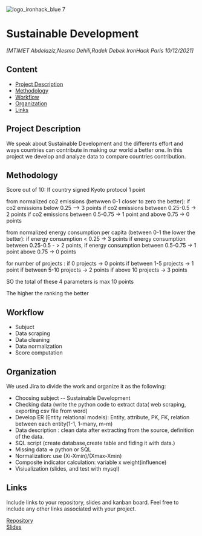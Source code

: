 ![logo_ironhack_blue 7](https://user-images.githubusercontent.com/23629340/40541063-a07a0a8a-601a-11e8-91b5-2f13e4e6b441.png)


# Sustainable Development


*[MTIMET Abdelaziz,Nesma Dehili,Radek Debek   IronHack Paris 10/12/2021]*

## Content
- [Project Description](#project-description)
- [Methodology](#Methodology )
- [Workflow](#Workflow)
- [Organization](#organization)
- [Links](#links)

## Project Description
We speak about Sustainable Development and the differents effort and ways countries can contribute in making our world a better one. In this project we develop and analyze data to compare countries contribution. 

## Methodology
Score out of 10: 
If country signed Kyoto protocol 1 point

from normalized co2 emissions (betwwen 0-1 closer to zero the better):
if co2 emissions below 0.25 --> 3 points
if co2 emissions between 0.25-0.5 -> 2 points
if co2 emissions between 0.5-0.75 -> 1 point
and above 0.75 -> 0 points

from normalized energy consumption per capita (between 0-1 the lower the better):
if energy consumption < 0.25 -> 3 points
if energy consumption between 0.25-0.5 - > 2 points,
if energy consumption between 0.5-0.75 -> 1 point
above 0.75 -> 0 points

for number of projects :
if 0 projects -> 0 points
if between 1-5 projects -> 1 point
if between 5-10 projects -> 2 points
if above 10 projects -> 3 points

SO the total of these 4 parameters is max 10 points

The higher the ranking the better

## Workflow
- Subjuct 
- Data scraping 
- Data cleaning 
- Data normalization 
- Score computation

## Organization
We used Jira to divide the work and organize it as the following: 
- Choosing subject -- Sustainable Development
- Checking data (write the python code to extract data( web scraping, exporting csv file from word)
- Develop ER (Entity relational models): Entity, attribute, PK, FK, relation between each entity(1-1, 1-many, m-m)
- Data description : clean data after extracting from the source, definition of the data.
- SQL script (create database,create table and fiding it with data.)
- Missing data ⇒ python or SQL
- Normalization: use (Xi-Xmin)/(Xmax-Xmin)
- Composite indicator calculation: variable x weight(influence)
- Visiualization (slides, and test with mysql)

## Links
Include links to your repository, slides and kanban board. Feel free to include any other links associated with your project.

[Repository](https://github.com/abdelaziz1990/Project-)  
[Slides](https://github.com/abdelaziz1990/Project-/blob/main/Sustainable%20Development.%20Project%20pdf.pdf)
